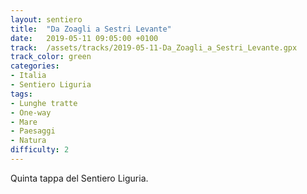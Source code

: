 ```yaml
---
layout: sentiero
title:  "Da Zoagli a Sestri Levante"
date:   2019-05-11 09:05:00 +0100
track:  /assets/tracks/2019-05-11-Da_Zoagli_a_Sestri_Levante.gpx
track_color: green
categories:
- Italia
- Sentiero Liguria
tags:
- Lunghe tratte
- One-way
- Mare
- Paesaggi
- Natura
difficulty: 2
---
```


Quinta tappa del Sentiero Liguria.